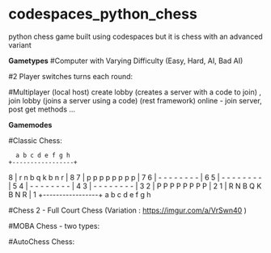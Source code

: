 # codespaces_python_chess
python chess game built using codespaces but it is chess with an advanced variant

__Gametypes__
#Computer
  with Varying Difficulty (Easy, Hard, AI, Bad AI)

#2 Player
  switches turns each round:

#Multiplayer
  (local host) create lobby (creates a server with a code to join) , join lobby (joins a server using a code)
  (rest framework) online - join server, post get methods ...



__Gamemodes__

#Classic Chess:


      a b c d e f g h
    +-----------------+
  8 | r n b q k b n r | 8
  7 | p p p p p p p p | 7
  6 | - - - - - - - - | 6
  5 | - - - - - - - - | 5
  4 | - - - - - - - - | 4
  3 | - - - - - - - - | 3
  2 | P P P P P P P P | 2
  1 | R N B Q K B N R | 1
    +-----------------+
      a b c d e f g h


#Chess 2 - Full Court Chess
(Variation : https://imgur.com/a/VrSwn40 )


#MOBA Chess - two types:


#AutoChess Chess:
